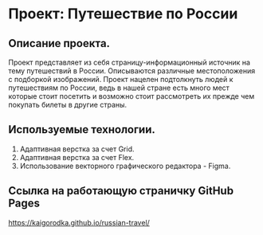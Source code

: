 # Проект: Путешествие по России

## Описание проекта.

Проект представляет из себя страницу-информационный источник на тему путешествий в России. Описываются различные местоположения с подборкой изображений. Проект нацелен подтолкнуть людей к путешествиям по России, ведь в нашей стране есть много мест которые стоит посетить и возможно стоит рассмотреть их прежде чем покупать билеты в другие страны.

## Используемые технологии.

1. Адаптивная верстка за счет Grid.
2. Адаптивная верстка за счет Flex.
3. Использование векторного графического редактора - Figma.

## Ссылка на работающую страничку GitHub Pages

https://kaigorodka.github.io/russian-travel/
